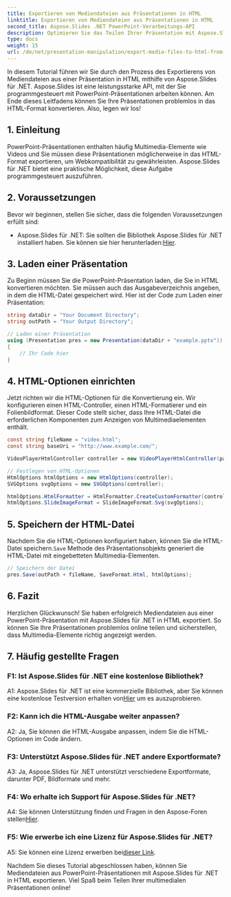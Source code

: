 ```yaml
---
title: Exportieren von Mediendateien aus Präsentationen in HTML
linktitle: Exportieren von Mediendateien aus Präsentationen in HTML
second_title: Aspose.Slides .NET PowerPoint-Verarbeitungs-API
description: Optimieren Sie das Teilen Ihrer Präsentation mit Aspose.Slides für .NET! In dieser Schritt-für-Schritt-Anleitung erfahren Sie, wie Sie Mediendateien aus Ihrer Präsentation in HTML exportieren.
type: docs
weight: 15
url: /de/net/presentation-manipulation/export-media-files-to-html-from-presentation/
---
```


In diesem Tutorial führen wir Sie durch den Prozess des Exportierens von Mediendateien aus einer Präsentation in HTML mithilfe von Aspose.Slides für .NET. Aspose.Slides ist eine leistungsstarke API, mit der Sie programmgesteuert mit PowerPoint-Präsentationen arbeiten können. Am Ende dieses Leitfadens können Sie Ihre Präsentationen problemlos in das HTML-Format konvertieren. Also, legen wir los!

## 1. Einleitung

PowerPoint-Präsentationen enthalten häufig Multimedia-Elemente wie Videos und Sie müssen diese Präsentationen möglicherweise in das HTML-Format exportieren, um Webkompatibilität zu gewährleisten. Aspose.Slides für .NET bietet eine praktische Möglichkeit, diese Aufgabe programmgesteuert auszuführen.

## 2. Voraussetzungen

Bevor wir beginnen, stellen Sie sicher, dass die folgenden Voraussetzungen erfüllt sind:

-  Aspose.Slides für .NET: Sie sollten die Bibliothek Aspose.Slides für .NET installiert haben. Sie können sie hier herunterladen:[Hier](https://releases.aspose.com/slides/net/).

## 3. Laden einer Präsentation

Zu Beginn müssen Sie die PowerPoint-Präsentation laden, die Sie in HTML konvertieren möchten. Sie müssen auch das Ausgabeverzeichnis angeben, in dem die HTML-Datei gespeichert wird. Hier ist der Code zum Laden einer Präsentation:

```csharp
string dataDir = "Your Document Directory";
string outPath = "Your Output Directory";

// Laden einer Präsentation
using (Presentation pres = new Presentation(dataDir + "example.pptx"))
{
    // Ihr Code hier
}
```

## 4. HTML-Optionen einrichten

Jetzt richten wir die HTML-Optionen für die Konvertierung ein. Wir konfigurieren einen HTML-Controller, einen HTML-Formatierer und ein Folienbildformat. Dieser Code stellt sicher, dass Ihre HTML-Datei die erforderlichen Komponenten zum Anzeigen von Multimediaelementen enthält.

```csharp
const string fileName = "video.html";
const string baseUri = "http://www.example.com/";

VideoPlayerHtmlController controller = new VideoPlayerHtmlController(path: path, fileName: fileName, baseUri: baseUri);

// Festlegen von HTML-Optionen
HtmlOptions htmlOptions = new HtmlOptions(controller);
SVGOptions svgOptions = new SVGOptions(controller);

htmlOptions.HtmlFormatter = HtmlFormatter.CreateCustomFormatter(controller);
htmlOptions.SlideImageFormat = SlideImageFormat.Svg(svgOptions);
```

## 5. Speichern der HTML-Datei

 Nachdem Sie die HTML-Optionen konfiguriert haben, können Sie die HTML-Datei speichern.`Save` Methode des Präsentationsobjekts generiert die HTML-Datei mit eingebetteten Multimedia-Elementen.

```csharp
// Speichern der Datei
pres.Save(outPath + fileName, SaveFormat.Html, htmlOptions);
```

## 6. Fazit

Herzlichen Glückwunsch! Sie haben erfolgreich Mediendateien aus einer PowerPoint-Präsentation mit Aspose.Slides für .NET in HTML exportiert. So können Sie Ihre Präsentationen problemlos online teilen und sicherstellen, dass Multimedia-Elemente richtig angezeigt werden.

## 7. Häufig gestellte Fragen

### F1: Ist Aspose.Slides für .NET eine kostenlose Bibliothek?
 A1: Aspose.Slides für .NET ist eine kommerzielle Bibliothek, aber Sie können eine kostenlose Testversion erhalten von[Hier](https://releases.aspose.com/) um es auszuprobieren.

### F2: Kann ich die HTML-Ausgabe weiter anpassen?
A2: Ja, Sie können die HTML-Ausgabe anpassen, indem Sie die HTML-Optionen im Code ändern.

### F3: Unterstützt Aspose.Slides für .NET andere Exportformate?
A3: Ja, Aspose.Slides für .NET unterstützt verschiedene Exportformate, darunter PDF, Bildformate und mehr.

### F4: Wo erhalte ich Support für Aspose.Slides für .NET?
 A4: Sie können Unterstützung finden und Fragen in den Aspose-Foren stellen[Hier](https://forum.aspose.com/).

### F5: Wie erwerbe ich eine Lizenz für Aspose.Slides für .NET?
 A5: Sie können eine Lizenz erwerben bei[dieser Link](https://purchase.aspose.com/buy).

Nachdem Sie dieses Tutorial abgeschlossen haben, können Sie Mediendateien aus PowerPoint-Präsentationen mit Aspose.Slides für .NET in HTML exportieren. Viel Spaß beim Teilen Ihrer multimedialen Präsentationen online!